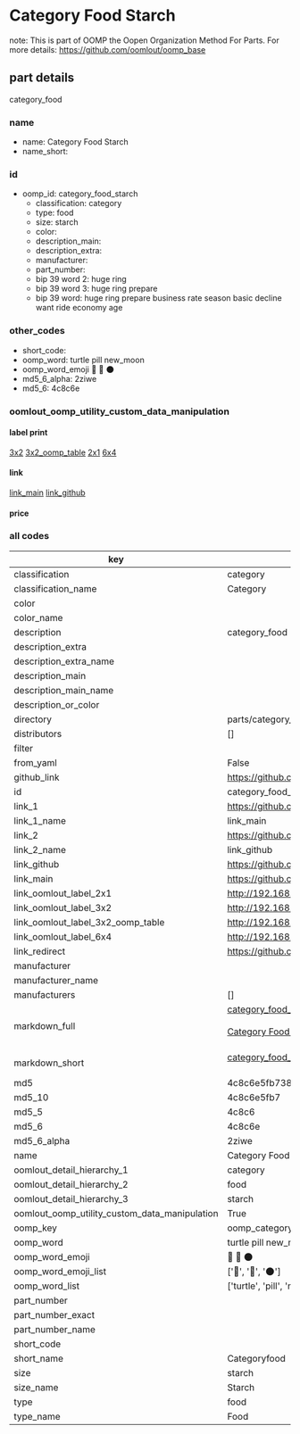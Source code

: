 # Category Food Starch  

note: This is part of OOMP the Oopen Organization Method For Parts. For more details: https://github.com/oomlout/oomp_base

##  part details
  



category_food



### name
* name: Category Food Starch
* name_short: 
### id
* oomp_id: category_food_starch
  * classification: category
  * type: food
  * size: starch
  * color: 
  * description_main: 
  * description_extra: 
  * manufacturer: 
  * part_number: 
  * bip 39 word 2: huge ring
  * bip 39 word 3: huge ring prepare
  * bip 39 word: huge ring prepare business rate season basic decline want ride economy age

### other_codes
* short_code: 
* oomp_word: turtle pill new_moon
* oomp_word_emoji :turtle: :pill: :new_moon:
* md5_6_alpha: 2ziwe
* md5_6: 4c8c6e






### oomlout_oomp_utility_custom_data_manipulation
#### label print
[3x2](http://192.168.1.245:1112/?label=oomp%202ziwe)
[3x2_oomp_table](http://192.168.1.108:1112/?label=oomp%202ziwe)
[2x1](http://192.168.1.242:1112/?label=oomp%202ziwe)
[6x4](http://192.168.1.55:1112/?label=oomp%202ziwe)    

#### link

[link_main](https://github.com/oomlout/oomlout_oomp_version_1_messy/tree/main/parts/category_food_starch) [link_github](https://github.com/oomlout/oomlout_oomp_version_1_messy/tree/main/parts/category_food_starch)                             

#### price







### all codes 
| key | value |  
| --- | --- |  
| classification | category |  
| classification_name | Category |  
| color |  |  
| color_name |  |  
| description | category_food |  
| description_extra |  |  
| description_extra_name |  |  
| description_main |  |  
| description_main_name |  |  
| description_or_color |   |  
| directory | parts/category_food_starch |  
| distributors | [] |  
| filter |  |  
| from_yaml | False |  
| github_link | https://github.com/oomlout/oomlout_oomp_part_src/tree/main/parts/category_food_starch |  
| id | category_food_starch |  
| link_1 | https://github.com/oomlout/oomlout_oomp_version_1_messy/tree/main/parts/category_food_starch |  
| link_1_name | link_main |  
| link_2 | https://github.com/oomlout/oomlout_oomp_version_1_messy/tree/main/parts/category_food_starch |  
| link_2_name | link_github |  
| link_github | https://github.com/oomlout/oomlout_oomp_version_1_messy/tree/main/parts/category_food_starch |  
| link_main | https://github.com/oomlout/oomlout_oomp_version_1_messy/tree/main/parts/category_food_starch |  
| link_oomlout_label_2x1 | http://192.168.1.242:1112/?label=oomp%202ziwe |  
| link_oomlout_label_3x2 | http://192.168.1.245:1112/?label=oomp%202ziwe |  
| link_oomlout_label_3x2_oomp_table | http://192.168.1.108:1112/?label=oomp%202ziwe |  
| link_oomlout_label_6x4 | http://192.168.1.55:1112/?label=oomp%202ziwe |  
| link_redirect | https://github.com/oomlout/oomlout_oomp_version_1_messy/tree/main/parts/category_food_starch |  
| manufacturer |  |  
| manufacturer_name |  |  
| manufacturers | [] |  
| markdown_full | [category_food_starch](none)<br>[](none)<br>[Category Food Starch](none)<br><br> |  
| markdown_short | [category_food_starch](none)<br><br> |  
| md5 | 4c8c6e5fb738e26308d911f153ee8375 |  
| md5_10 | 4c8c6e5fb7 |  
| md5_5 | 4c8c6 |  
| md5_6 | 4c8c6e |  
| md5_6_alpha | 2ziwe |  
| name | Category Food Starch |  
| oomlout_detail_hierarchy_1 | category |  
| oomlout_detail_hierarchy_2 | food |  
| oomlout_detail_hierarchy_3 | starch |  
| oomlout_oomp_utility_custom_data_manipulation | True |  
| oomp_key | oomp_category_food_starch |  
| oomp_word | turtle pill new_moon |  
| oomp_word_emoji | :turtle: :pill: :new_moon: |  
| oomp_word_emoji_list | [':turtle:', ':pill:', ':new_moon:'] |  
| oomp_word_list | ['turtle', 'pill', 'new_moon'] |  
| part_number |  |  
| part_number_exact |  |  
| part_number_name |  |  
| short_code |  |  
| short_name | Categoryfood |  
| size | starch |  
| size_name | Starch |  
| type | food |  
| type_name | Food |  
